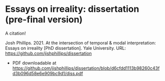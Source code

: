 Essays on irreality: dissertation (pre-final version)
=====================

A citation!

Josh Phillips. 2021. At the intersection of temporal & modal interpretation: Essays on irreality [PhD dissertation]. Yale University. URL: https://github.com/jishphillips/dissertation

- PDF downloadable at https://github.com/jishphillips/dissertation/blob/d6cfdd1113b98260c43fd3b096d58e6e909bc9d1/diss.pdf
